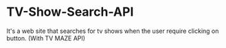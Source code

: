 # TV-Show-Search-API
It's a web site that searches for tv shows when the user require clicking on button. (With TV MAZE API)
